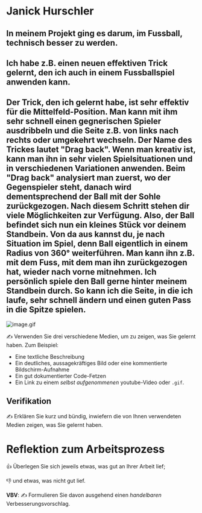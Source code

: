 # Janick Hurschler


## In meinem Projekt ging es darum, im Fussball, technisch besser zu werden.



## Ich habe z.B. einen neuen effektiven Trick gelernt, den ich auch in einem Fussballspiel anwenden kann.



## Der Trick, den ich gelernt habe, ist sehr effektiv für die Mittelfeld-Position. Man kann mit ihm sehr schnell einen gegnerischen Spieler ausdribbeln und die Seite z.B. von links nach rechts oder umgekehrt wechseln. Der Name des Trickes lautet "Drag back". Wenn man kreativ ist, kann man ihn in sehr vielen Spielsituationen und in verschiedenen Variationen anwenden. Beim "Drag back" analysiert man zuerst, wo der Gegenspieler steht, danach wird dementsprechend der Ball mit der Sohle zurückgezogen. Nach diesem Schritt stehen dir viele Möglichkeiten zur Verfügung. Also, der Ball befindet sich nun ein kleines Stück vor deinem Standbein. Von da aus kannst du, je nach Situation im Spiel, denn Ball eigentlich in einem Radius von 360° weiterführen. Man kann ihn z.B. mit dem Fuss, mit dem man ihn zurückgezogen hat, wieder nach vorne mitnehmen. Ich persönlich spiele den Ball gerne hinter meinem Standbein durch. So kann ich die Seite, in die ich laufe, sehr schnell ändern und einen guten Pass in die Spitze spielen.
![image](https://user-images.githubusercontent.com/111045598/185331848-e47f9984-ce07-4ed6-a37d-4018afcffac9.png).gif

✍️ Verwenden Sie drei verschiedene Medien, um zu zeigen, was Sie gelernt haben. Zum Beispiel:

* Eine textliche Beschreibung
* Ein deutliches, aussagekräftiges Bild oder eine kommentierte Bildschirm-Aufnahme
* Ein gut dokumentierter Code-Fetzen
* Ein Link zu einem *selbst aufgenommenen* youtube-Video oder `.gif`.

## Verifikation

✍️ Erklären Sie kurz und bündig, inwiefern die von Ihnen verwendeten Medien zeigen, was Sie gelernt haben.

# Reflektion zum Arbeitsprozess

👍 Überlegen Sie sich jeweils etwas, was gut an Ihrer Arbeit lief; 

👎 und etwas, was nicht gut lief.

**VBV**: ✍️ Formulieren Sie davon ausgehend einen *handelbaren* Verbesserungsvorschlag.
